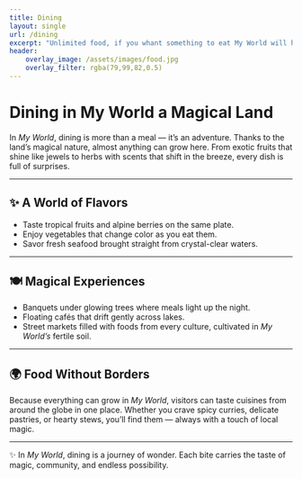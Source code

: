 ```yaml
---
title: Dining
layout: single 
url: /dining
excerpt: "Unlimited food, if you whant something to eat My World will have it" 
header:
    overlay_image: /assets/images/food.jpg
    overlay_filter: rgba(79,99,82,0.5)
---
```


# Dining in My World a Magical Land

In *My World*, dining is more than a meal — it’s an adventure. Thanks to the land’s magical nature, almost anything can grow here. From exotic fruits that shine like jewels to herbs with scents that shift in the breeze, every dish is full of surprises.  

---

## ✨ A World of Flavors  
- Taste tropical fruits and alpine berries on the same plate.  
- Enjoy vegetables that change color as you eat them.  
- Savor fresh seafood brought straight from crystal-clear waters.  

---

## 🍽 Magical Experiences  
- Banquets under glowing trees where meals light up the night.  
- Floating cafés that drift gently across lakes.  
- Street markets filled with foods from every culture, cultivated in *My World’s* fertile soil.  

---

## 🌍 Food Without Borders  
Because everything can grow in *My World*, visitors can taste cuisines from around the globe in one place. Whether you crave spicy curries, delicate pastries, or hearty stews, you’ll find them — always with a touch of local magic.  

---

✨ In *My World*, dining is a journey of wonder. Each bite carries the taste of magic, community, and endless possibility.  
